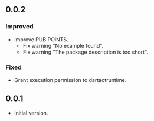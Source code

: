 ## 0.0.2

### Improved

- Improve PUB POINTS.
  - Fix warning "No example found".
  - Fix warning "The package description is too short".

### Fixed

- Grant execution permission to dartaotruntime.

## 0.0.1

- Initial version.
